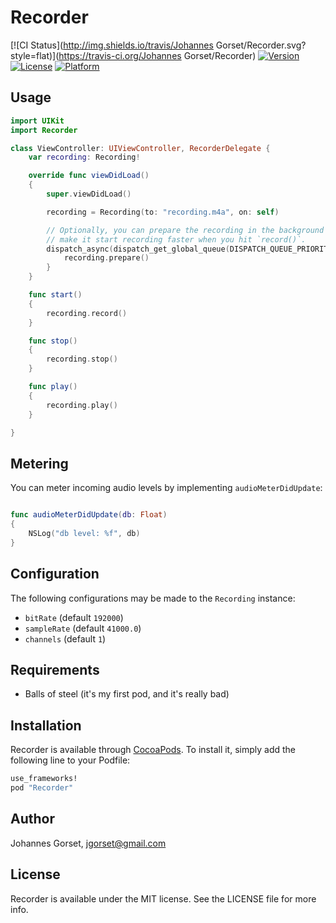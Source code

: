 # Recorder

[![CI Status](http://img.shields.io/travis/Johannes Gorset/Recorder.svg?style=flat)](https://travis-ci.org/Johannes Gorset/Recorder)
[![Version](https://img.shields.io/cocoapods/v/Recorder.svg?style=flat)](http://cocoapods.org/pods/Recorder)
[![License](https://img.shields.io/cocoapods/l/Recorder.svg?style=flat)](http://cocoapods.org/pods/Recorder)
[![Platform](https://img.shields.io/cocoapods/p/Recorder.svg?style=flat)](http://cocoapods.org/pods/Recorder)

## Usage

```swift
import UIKit
import Recorder

class ViewController: UIViewController, RecorderDelegate {
    var recording: Recording!

    override func viewDidLoad()
    {
        super.viewDidLoad()

        recording = Recording(to: "recording.m4a", on: self)

        // Optionally, you can prepare the recording in the background to
        // make it start recording faster when you hit `record()`.
        dispatch_async(dispatch_get_global_queue(DISPATCH_QUEUE_PRIORITY_DEFAULT, 0)) {
            recording.prepare()
        }
    }

    func start()
    {
        recording.record()
    }

    func stop()
    {
        recording.stop()
    }

    func play()
    {
        recording.play()
    }

}
```

## Metering

You can meter incoming audio levels by implementing `audioMeterDidUpdate`:

```swift

func audioMeterDidUpdate(db: Float)
{
    NSLog("db level: %f", db)
}

```

## Configuration

The following configurations may be made to the `Recording` instance:

* `bitRate` (default `192000`)
* `sampleRate` (default `41000.0`)
* `channels` (default `1`)

## Requirements

* Balls of steel (it's my first pod, and it's really bad)

## Installation

Recorder is available through [CocoaPods](http://cocoapods.org). To install
it, simply add the following line to your Podfile:

```ruby
use_frameworks!
pod "Recorder"
```

## Author

Johannes Gorset, jgorset@gmail.com

## License

Recorder is available under the MIT license. See the LICENSE file for more info.
